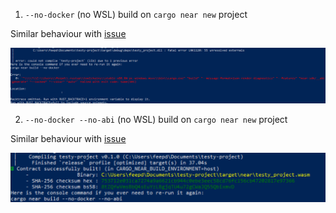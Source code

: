 1. `--no-docker` (no WSL) build on `cargo near new` project

Similar behaviour with [issue](https://github.com/near/cargo-near/issues/188)

![no_docker_no_wsl](./no_docker_no_wsl_err.png)

2. `--no-docker --no-abi` (no WSL) build on `cargo near new` project

Similar behaviour with [issue](https://github.com/near/cargo-near/issues/188)

![no_docker_no_wsl_no_abi_ok](./no_docker_no_wsl_no_abi_ok.png)
